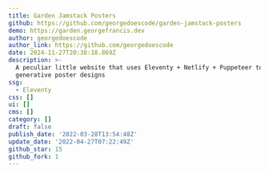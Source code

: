 ```yaml
---
title: Garden Jamstack Posters
github: https://github.com/georgedoescode/garden-jamstack-posters
demo: https://garden.georgefrancis.dev
author: georgedoescode
author_link: https://github.com/georgedoescode
date: 2024-11-27T20:38:18.869Z
description: >-
  A peculiar little website that uses Eleventy + Netlify + Puppeteer to create
  generative poster designs
ssg:
  - Eleventy
css: []
ui: []
cms: []
category: []
draft: false
publish_date: '2022-03-28T13:54:48Z'
update_date: '2022-04-27T07:22:49Z'
github_star: 15
github_fork: 1
---
```

